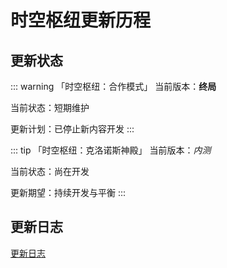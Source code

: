 # 时空枢纽更新历程

## 更新状态

::: warning 「时空枢纽：合作模式」
当前版本：**终局**

当前状态：短期维护

更新计划：已停止新内容开发
:::

::: tip 「时空枢纽：克洛诺斯神殿」
当前版本：*内测*

当前状态：尚在开发

更新期望：持续开发与平衡
:::

## 更新日志

[更新日志](/patch-notes/)